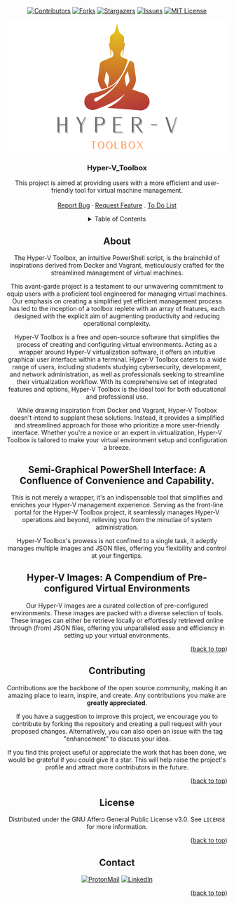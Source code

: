 <div id="top" align="center">
  
[![Contributors][contributors-shield]](https://github.com/franckferman/hyper-v_toolbox/graphs/contributors)
[![Forks][forks-shield]](https://github.com/franckferman/hyper-v_toolbox/network/members)
[![Stargazers][stars-shield]](https://github.com/franckferman/hyper-v_toolbox/stargazers)
[![Issues][issues-shield]](https://github.com/franckferman/hyper-v_toolbox/issues)
[![MIT License][license-shield]](https://github.com/franckferman/hyper-v_toolbox/blob/main/LICENSE)

<div align="center">
<a href="https://github.com/franckferman/hyper-v_toolbox">
<img src="https://raw.githubusercontent.com/franckferman/Hyper-V_Toolbox/main/gitfront/graphic_resources/logos/transparent_logo-hyper-v_toolbox.png" alt="transparent_logo-hyper-v_toolbox" width="auto" height="auto"></a>

<h3 align="center">Hyper-V_Toolbox</h3>

<p align="center">
This project is aimed at providing users with a more efficient and user-friendly tool for virtual machine management.
<br><br>
<a href="https://github.com/franckferman/Hyper-V_Toolbox/issues">Report Bug</a>
·
<a href="https://github.com/franckferman/Hyper-V_Toolbox/issues">Request Feature</a>
.
<a href="https://github.com/franckferman/Hyper-V_Toolbox/blob/main/TODO.md">To Do List</a>
</p>
</div>

<details>
  <summary>Table of Contents</summary>
  <ol>
    <li><a href="#about">About</a></li>
    <li><a href="#contributing">Contributing</a></li>
    <li><a href="#license">License</a></li>
    <li><a href="#contact">Contact</a></li>
  </ol>
</details>

## About

The Hyper-V Toolbox, an intuitive PowerShell script, is the brainchild of inspirations derived from Docker and Vagrant, meticulously crafted for the streamlined management of virtual machines.

This avant-garde project is a testament to our unwavering commitment to equip users with a proficient tool engineered for managing virtual machines. Our emphasis on creating a simplified yet efficient management process has led to the inception of a toolbox replete with an array of features, each designed with the explicit aim of augmenting productivity and reducing operational complexity.

Hyper-V Toolbox is a free and open-source software that simplifies the process of creating and configuring virtual environments. Acting as a wrapper around Hyper-V virtualization software, it offers an intuitive graphical user interface within a terminal. Hyper-V Toolbox caters to a wide range of users, including students studying cybersecurity, development, and network administration, as well as professionals seeking to streamline their virtualization workflow. With its comprehensive set of integrated features and options, Hyper-V Toolbox is the ideal tool for both educational and professional use.

While drawing inspiration from Docker and Vagrant, Hyper-V Toolbox doesn't intend to supplant these solutions. Instead, it provides a simplified and streamlined approach for those who prioritize a more user-friendly interface. Whether you're a novice or an expert in virtualization, Hyper-V Toolbox is tailored to make your virtual environment setup and configuration a breeze.

## Semi-Graphical PowerShell Interface: A Confluence of Convenience and Capability.

This is not merely a wrapper, it's an indispensable tool that simplifies and enriches your Hyper-V management experience. Serving as the front-line portal for the Hyper-V Toolbox project, it seamlessly manages Hyper-V operations and beyond, relieving you from the minutiae of system administration.

Hyper-V Toolbox's prowess is not confined to a single task, it adeptly manages multiple images and JSON files, offering you flexibility and control at your fingertips.

## Hyper-V Images: A Compendium of Pre-configured Virtual Environments

Our Hyper-V images are a curated collection of pre-configured environments. These images are packed with a diverse selection of tools. These images can either be retrieve locally or effortlessly retrieved online through (from) JSON files, offering you unparalleled ease and efficiency in setting up your virtual environments.
  
<p align="right">(<a href="#top">back to top</a>)</p>

## Contributing

Contributions are the backbone of the open source community, making it an amazing place to learn, inspire, and create. Any contributions you make are **greatly appreciated**.

If you have a suggestion to improve this project, we encourage you to contribute by forking the repository and creating a pull request with your proposed changes. Alternatively, you can also open an issue with the tag "enhancement" to discuss your idea.

If you find this project useful or appreciate the work that has been done, we would be grateful if you could give it a star. This will help raise the project's profile and attract more contributors in the future.

<p align="right">(<a href="#top">back to top</a>)</p>

## License

Distributed under the GNU Affero General Public License v3.0. See `LICENSE` for more information.

<p align="right">(<a href="#top">back to top</a>)</p>

## Contact

[![ProtonMail][protonmail-shield]](mailto:fferman@protonmail.ch) 
[![LinkedIn][linkedin-shield]](https://www.linkedin.com/in/franckferman)

<p align="right">(<a href="#top">back to top</a>)</p>

<!-- MARKDOWN LINKS & IMAGES -->
<!-- https://www.markdownguide.org/basic-syntax/#reference-style-links -->
[contributors-shield]: https://img.shields.io/github/contributors/franckferman/hyper-v_toolbox.svg?style=for-the-badge
[contributors-url]: https://github.com/franckferman/hyper-v_toolbox/graphs/contributors
[forks-shield]: https://img.shields.io/github/forks/franckferman/hyper-v_toolbox.svg?style=for-the-badge
[forks-url]: https://github.com/franckferman/hyper-v_toolbox/network/members
[stars-shield]: https://img.shields.io/github/stars/franckferman/hyper-v_toolbox.svg?style=for-the-badge
[stars-url]: https://github.com/franckferman/hyper-v_toolbox/stargazers
[issues-shield]: https://img.shields.io/github/issues/franckferman/hyper-v_toolbox.svg?style=for-the-badge
[issues-url]: https://github.com/franckferman/hyper-v_toolbox/issues
[license-shield]: https://img.shields.io/github/license/franckferman/hyper-v_toolbox.svg?style=for-the-badge
[license-url]: https://github.com/franckferman/hyper-v_toolbox/blob/master/LICENSE.txt
[product-screenshot]: images/screenshot.png
[protonmail-shield]: https://img.shields.io/badge/ProtonMail-8B89CC?style=for-the-badge&logo=protonmail&logoColor=white
[linkedin-shield]: https://img.shields.io/badge/-LinkedIn-black.svg?style=for-the-badge&logo=linkedin&colorB=blue
